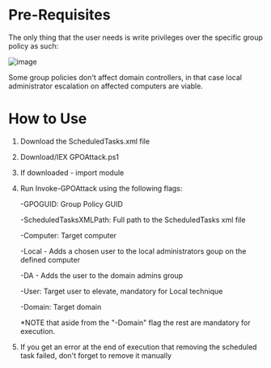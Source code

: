 # Pre-Requisites

The only thing that the user needs is write privileges over the specific group policy as such:

![image](https://github.com/user-attachments/assets/bd348768-a26c-40be-9c9d-17b8d9547327)

Some group policies don't affect domain controllers, in that case local administrator escalation on affected computers are viable.

# How to Use

1. Download the ScheduledTasks.xml file
2. Download/IEX GPOAttack.ps1
3. If downloaded - import module
4. Run Invoke-GPOAttack using the following flags:

     -GPOGUID: Group Policy GUID

     -ScheduledTasksXMLPath: Full path to the ScheduledTasks xml file

     -Computer: Target computer
 
     -Local - Adds a chosen user to the local administrators goup on the defined computer
 
     -DA - Adds the user to the domain admins group
 
     -User: Target user to elevate, mandatory for Local technique
 
     -Domain: Target domain

     *NOTE that aside from the "-Domain" flag the rest are mandatory for execution.

 5. If you get an error at the end of execution that removing the scheduled task failed, don't forget to remove it manually

